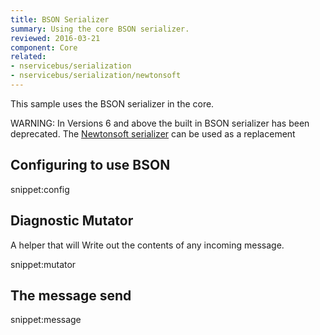 ```yaml
---
title: BSON Serializer
summary: Using the core BSON serializer.
reviewed: 2016-03-21
component: Core
related:
- nservicebus/serialization
- nservicebus/serialization/newtonsoft
---
```


This sample uses the BSON serializer in the core.

WARNING: In Versions 6 and above the built in BSON serializer has been deprecated. The [Newtonsoft serializer](/nservicebus/serialization/newtonsoft.md) can be used as a replacement


## Configuring to use BSON

snippet:config


## Diagnostic Mutator

A helper that will Write out the contents of any incoming message.

snippet:mutator


## The message send

snippet:message
